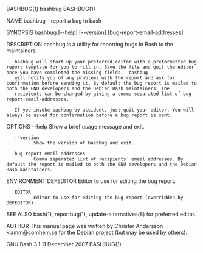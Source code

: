 BASHBUG(1)                                                                                      bashbug                                                                                     BASHBUG(1)

NAME
       bashbug - report a bug in bash

SYNOPSIS
       bashbug [--help] [--version] [bug-report-email-addresses]

DESCRIPTION
       bashbug is a utility for reporting bugs in Bash to the maintainers.

       bashbug will start up your preferred editor with a preformatted bug report template for you to fill in. Save the file and quit the editor once you have completed the missing fields.  bashbug
       will notify you of any problems with the report and ask for confirmation before sending it. By default the bug report is mailed to both the GNU developers and the Debian Bash maintainers. The
       recipients can be changed by giving a comma separated list of bug-report-email-addresses.

       If you invoke bashbug by accident, just quit your editor. You will always be asked for confirmation before a bug report is sent.

OPTIONS
       --help
              Show a brief usage message and exit.

       --version
              Show the version of bashbug and exit.

       bug-report-email-addresses
              Comma separated list of recipients´ email addresses. By default the report is mailed to both the GNU developers and the Debian Bash maintainers.

ENVIRONMENT
       DEFEDITOR
              Editor to use for editing the bug report.

       EDITOR
              Editor to use for editing the bug report (overridden by DEFEDITOR).

SEE ALSO
       bash(1), reportbug(1), update-alternatives(8) for preferred editor.

AUTHOR
       This manual page was written by Christer Andersson <klamm@comhem.se> for the Debian project (but may be used by others).

GNU Bash 3.1                                                                               11 December 2007                                                                                 BASHBUG(1)
